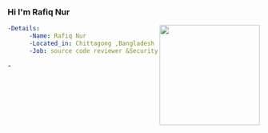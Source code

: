 ### Hi I'm Rafiq Nur

<img align='right' src='https://i.postimg.cc/Jz3y25Xf/IMG-20220624-004017-059.jpg' width='200"'>


```yaml
-Details:
      -Name: Rafiq Nur 
      -Located_in: Chittagong ,Bangladesh
      -Job: source code reviewer &Security Researcher
      
-

```
